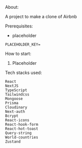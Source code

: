 About:

A project to make a clone of Airbnb

Prerequisites:
* placeholder
```
PLACEHOLDER_KEY=
```

How to start:
1. Placeholder

Tech stacks used:

    React
    NextJS
    TypeScript
    Tailwindcss
    Mongoose
    Prisma
    Cloudinary
    Next-auth
    Bcrypt
    React-icons
    React-hook-form
    React-hot-toast
    Query-string
    World-countries
    Zustand

